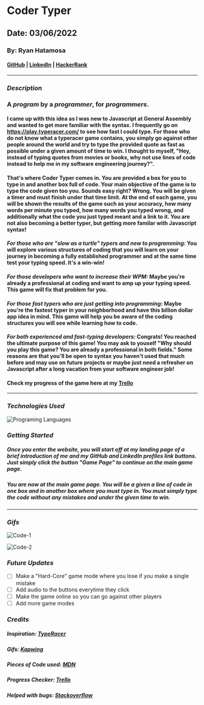# Coder Typer

## Date: 03/06/2022

### By: Ryan Hatamosa

#### [GitHub](https://github.com/PinoyColada) | [LinkedIn](https://www.linkedin.com/in/ryan-hatamosa-ab9989156/) | [HackerRank](https://www.hackerrank.com/pinoydol_colada)
***

### ***Description***
### A ___program___ by a ___programmer___, for ___programmers___.
#### I came up with this idea as I was new to Javascript at General Assembly and wanted to get more familiar with the syntax. I frequently go on https://play.typeracer.com/ to see how fast I could type. For those who do not know what a typeracer game contains, you simply go against other people around the world and try to type the provided quote as fast as possible under a given amount of time to win. I thought to myself, "Hey, instead of typing quotes from movies or books, why not use lines of code instead to help me in my software engineering journey?".
#### That's where Coder Typer comes in. You are provided a box for you to type in and another box full of code. Your main objective of the game is to type the code given too you. Sounds easy right? Wrong. You will be given a timer and must finish under that time limit. At the end of each game, you will be shown the results of the game such as your accuracy, how many words per minute you typed, how many words you typed wrong, and additionally what the code you just typed meant and a link to it. You are not also becoming a better typer, but getting more familar with Javascript syntax!
#### ***For those who are "slow as a turtle" typers and new to programming:*** You will explore various structures of coding that you will learn on your journey in becoming a fully established programmer and at the same time test your typing speed. It's a win-win!
#### ***For those developers who want to increase their WPM:*** Maybe you're already a professional at coding and want to amp up your typing speed. This game will fix that problem for you.
#### ***For those fast typers who are just getting into programming:*** Maybe you're the fastest typer in your neighborhood and have this billion dollar app idea in mind. This game will help you be aware of the coding structures you will see while learning how to code.
#### ***For both experienced and fast-typing developers:*** Congrats! You reached the ultimate purpose of this game! You may ask to youself "Why should you play this game? You are already a professional in both fields." Some reasons are that you'll be open to syntax you haven't used that much before and may use on future projects or maybe just need a refresher on Javascript after a long vacation from your software engineer job!
#### Check my progress of the game here at my [Trello](https://trello.com/b/f3drJQFz/code-typing-game)
***

### ***Technologies Used***

![Programing Languages](https://fiverr-res.cloudinary.com/images/t_main1,q_auto,f_auto,q_auto,f_auto/gigs/103827197/original/cb380c47fe8c75aff569b6afd91769850805b20a/help-you-with-your-html-css-javascript-projects.png)


### ***Getting Started***

##### Once you enter the website, you will start off at my landing page of a brief introduction of me and my GitHub and LinkedIn profiles link buttons. Just simply click the button "Game Page" to continue on the main game page.
##### You are now at the main game page. You will be a given a line of code in one box and in another box where you must type in. You must simply type the code without any mistakes and under the given time to win.
***

### ***Gifs***

![Code-1](https://cdn.kapwing.com/final_622b88c6437bfe00b5fa6155_1021.gif)


![Code-2](https://cdn.kapwing.com/final_622b881a572daa00613a6c27_105814.gif)


### ***Future Updates***
- [ ] Make a "Hard-Core" game mode where you lose if you make a single mistake
- [ ] Add audio to the buttons everytime they click
- [ ] Make the game online so you can go against other players
- [ ] Add more game modes

### ***Credits***

##### Inspiration: [TypeRacer](https://play.typeracer.com/)

##### Gifs: [Kapwing](https://www.kapwing.com/)

##### Pieces of Code used: [MDN](https://developer.mozilla.org/en-US/)

##### Progress Checker: [Trello](https://trello.com/en-US)

##### Helped with bugs: [Stackoverflow](https://stackoverflow.com/)


